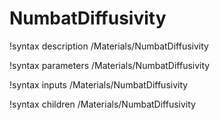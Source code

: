 # NumbatDiffusivity

!syntax description /Materials/NumbatDiffusivity

!syntax parameters /Materials/NumbatDiffusivity

!syntax inputs /Materials/NumbatDiffusivity

!syntax children /Materials/NumbatDiffusivity
